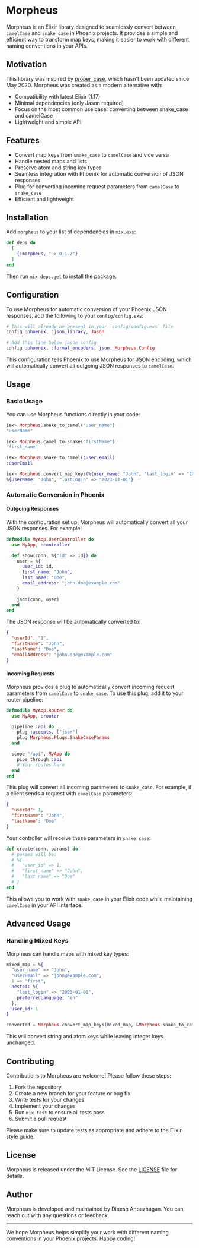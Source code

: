 # Morpheus

Morpheus is an Elixir library designed to seamlessly convert between `camelCase` and `snake_case` in Phoenix projects. It provides a simple and efficient way to transform map keys, making it easier to work with different naming conventions in your APIs.

## Motivation

This library was inspired by [proper_case](https://hex.pm/packages/proper_case), which hasn't been updated since May 2020. Morpheus was created as a modern alternative with:

- Compatibility with latest Elixir (1.17)
- Minimal dependencies (only Jason required)
- Focus on the most common use case: converting between snake_case and camelCase
- Lightweight and simple API

## Features

- Convert map keys from `snake_case` to `camelCase` and vice versa
- Handle nested maps and lists
- Preserve atom and string key types
- Seamless integration with Phoenix for automatic conversion of JSON responses
- Plug for converting incoming request parameters from `camelCase` to `snake_case`
- Efficient and lightweight

## Installation

Add `morpheus` to your list of dependencies in `mix.exs`:

```elixir
def deps do
  [
    {:morpheus, "~> 0.1.2"}
  ]
end
```

Then run `mix deps.get` to install the package.

## Configuration

To use Morpheus for automatic conversion of your Phoenix JSON responses, add the following to your `config/config.exs`:

```elixir
# This will already be present in your `config/config.exs` file
config :phoenix, :json_library, Jason

# Add this line below jason config
config :phoenix, :format_encoders, json: Morpheus.Config
```

This configuration tells Phoenix to use Morpheus for JSON encoding, which will automatically convert all outgoing JSON responses to `camelCase`.

## Usage

### Basic Usage

You can use Morpheus functions directly in your code:

```elixir
iex> Morpheus.snake_to_camel("user_name")
"userName"

iex> Morpheus.camel_to_snake("firstName")
"first_name"

iex> Morpheus.snake_to_camel(:user_email)
:userEmail

iex> Morpheus.convert_map_keys(%{user_name: "John", "last_login" => "2023-01-01"}, &Morpheus.snake_to_camel/1)
%{userName: "John", "lastLogin" => "2023-01-01"}
```

### Automatic Conversion in Phoenix

#### Outgoing Responses

With the configuration set up, Morpheus will automatically convert all your JSON responses. For example:

```elixir
defmodule MyApp.UserController do
  use MyApp, :controller

  def show(conn, %{"id" => id}) do
    user = %{
      user_id: id,
      first_name: "John",
      last_name: "Doe",
      email_address: "john.doe@example.com"
    }

    json(conn, user)
  end
end
```

The JSON response will be automatically converted to:

```json
{
  "userId": "1",
  "firstName": "John",
  "lastName": "Doe",
  "emailAddress": "john.doe@example.com"
}
```

#### Incoming Requests

Morpheus provides a plug to automatically convert incoming request parameters from `camelCase` to `snake_case`. To use this plug, add it to your router pipeline:

```elixir
defmodule MyApp.Router do
  use MyApp, :router

  pipeline :api do
    plug :accepts, ["json"]
    plug Morpheus.Plugs.SnakeCaseParams
  end

  scope "/api", MyApp do
    pipe_through :api
    # Your routes here
  end
end
```

This plug will convert all incoming parameters to `snake_case`. For example, if a client sends a request with `camelCase` parameters:

```json
{
  "userId": 1,
  "firstName": "John",
  "lastName": "Doe"
}
```

Your controller will receive these parameters in `snake_case`:

```elixir
def create(conn, params) do
  # params will be:
  # %{
  #   "user_id" => 1,
  #   "first_name" => "John",
  #   "last_name" => "Doe"
  # }
end
```

This allows you to work with `snake_case` in your Elixir code while maintaining `camelCase` in your API interface.

## Advanced Usage

### Handling Mixed Keys

Morpheus can handle maps with mixed key types:

```elixir
mixed_map = %{
  "user_name" => "John",
  "userEmail" => "john@example.com",
  1 => "first",
  nested: %{
    "last_login" => "2023-01-01",
    preferredLanguage: "en"
  },
  user_id: 1
}

converted = Morpheus.convert_map_keys(mixed_map, &Morpheus.snake_to_camel/1)
```

This will convert string and atom keys while leaving integer keys unchanged.

## Contributing

Contributions to Morpheus are welcome! Please follow these steps:

1. Fork the repository
2. Create a new branch for your feature or bug fix
3. Write tests for your changes
4. Implement your changes
5. Run `mix test` to ensure all tests pass
6. Submit a pull request

Please make sure to update tests as appropriate and adhere to the Elixir style guide.

## License

Morpheus is released under the MIT License. See the [LICENSE](LICENSE) file for details.

## Author

Morpheus is developed and maintained by Dinesh Anbazhagan. You can reach out with any questions or feedback.

---

We hope Morpheus helps simplify your work with different naming conventions in your Phoenix projects. Happy coding!
